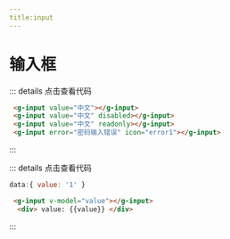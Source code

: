 ```yaml
---
title:input
---
```


# 输入框

<ClientOnly>
 <input-demo1></input-demo1>
 
 ::: details 点击查看代码
 ```html
  <g-input value="中文"></g-input>
  <g-input value="中文" disabled></g-input>
  <g-input value="中文" readonly></g-input>
  <g-input error="密码输入错误" icon="error1"></g-input>
 ```
 :::
</ClientOnly>
<ClientOnly>
 <input-demo2></input-demo2>
 
 ::: details 点击查看代码
 
 ```js
 data:{ value: '1' }
 ```
```html
 <g-input v-model="value"></g-input>
  <div> value: {{value}} </div>
```
 :::
</ClientOnly>
<input-attributes></input-attributes>